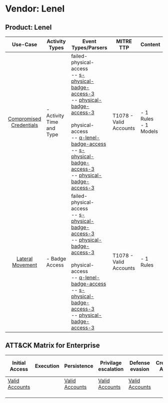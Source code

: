 Vendor: Lenel
=============
Product: Lenel
--------------
|                                 Use-Case                                  | Activity Types            | Event Types/Parsers                                                                                                                                                                                                                                                                                                                                                                                                                                                                                 | MITRE TTP                  | Content                   |
|:-------------------------------------------------------------------------:| ------------------------- | --------------------------------------------------------------------------------------------------------------------------------------------------------------------------------------------------------------------------------------------------------------------------------------------------------------------------------------------------------------------------------------------------------------------------------------------------------------------------------------------------- | -------------------------- | ------------------------- |
| [Compromised Credentials](../UseCases/usecase_compromised_credentials.md) | - Activity Time  and Type |  failed-physical-access<br> -- [s-physical-badge-access-3](../Parsers/parserContent_s-physical-badge-access-3.md)<br> -- [physical-badge-access-3](../Parsers/parserContent_physical-badge-access-3.md)<br><br> physical-access<br> -- [q-lenel-badge-access](../Parsers/parserContent_q-lenel-badge-access.md)<br> -- [s-physical-badge-access-3](../Parsers/parserContent_s-physical-badge-access-3.md)<br> -- [physical-badge-access-3](../Parsers/parserContent_physical-badge-access-3.md)<br> | T1078 - Valid Accounts<br> |  - 1 Rules<br> - 1 Models |
|        [Lateral Movement](../UseCases/usecase_lateral_movement.md)        | - Badge Access            |  failed-physical-access<br> -- [s-physical-badge-access-3](../Parsers/parserContent_s-physical-badge-access-3.md)<br> -- [physical-badge-access-3](../Parsers/parserContent_physical-badge-access-3.md)<br><br> physical-access<br> -- [q-lenel-badge-access](../Parsers/parserContent_q-lenel-badge-access.md)<br> -- [s-physical-badge-access-3](../Parsers/parserContent_s-physical-badge-access-3.md)<br> -- [physical-badge-access-3](../Parsers/parserContent_physical-badge-access-3.md)<br> | T1078 - Valid Accounts<br> |  - 1 Rules<br>            |

ATT&CK Matrix for Enterprise
----------------------------
| Initial Access                                                      | Execution | Persistence                                                         | Privilage escalation                                                | Defense evasion                                                     | Credential Access | Discovery | Lateral Movement | Collection | Command and Control | Exfiltration | Impact |
| ------------------------------------------------------------------- | --------- | ------------------------------------------------------------------- | ------------------------------------------------------------------- | ------------------------------------------------------------------- | ----------------- | --------- | ---------------- | ---------- | ------------------- | ------------ | ------ |
| [Valid Accounts](https://attack.mitre.org/techniques/T1078)<br><br> |           | [Valid Accounts](https://attack.mitre.org/techniques/T1078)<br><br> | [Valid Accounts](https://attack.mitre.org/techniques/T1078)<br><br> | [Valid Accounts](https://attack.mitre.org/techniques/T1078)<br><br> |                   |           |                  |            |                     |              |        |